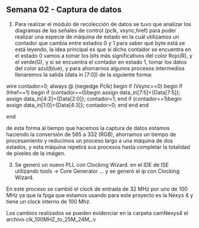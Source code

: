 ## Semana 02 - Captura de datos
1. Para realizar el módulo de recolección de datos se tuvo que analizar los diagramas de las señales de control (pclk, vsync,href) para poder realizar una especie de máquina de estado en la cuál utilizamos un contador que cambia entre estados 0 y  1 para saber qué byte está se está leyendo, la idea principal es que si dicho contador se encuentra en el estado 0 vamos a tomar los bits más significativos del color Rojo(R), y el verde(G), y si se encuentra el contador en estado 1, tomar los datos del color azul(blue), y para ahorrarnos algunos procesos intermedios llenaremos la salida (data in [7:0]) de la siguiente forma:  


wire contador=0;
always @ (negedge Pclk) begin
	if	(Vsync==0) begin
		if    (Href==1) begin
			if	(contador==0)begin
			assign data_in[7:5]={Data[7:5]};
			assign data_in[4:2]={Data[2:0]};
			contador=1;
			end
				if	(contador==1)begin
				assign data_in[1:0]={Data[4:3]};
				contador=0;
			end
		end
	end

end

de esta forma al tiempo que hacemos la captura de datos estamos haciendo la conversión de 565 a 332 (RGB), ahorramos un tiempo de procesamiento y reducimos un proceso largo a una máquina de dos estados, y esta máquina repetirá sus procesos hasta completar la totalidad de píxeles de la imágen.

3. Se generó un nuevo PLL con Clocking Wizard. en el IDE de ISE utilizando tools -> Core Generator ... y se generó el ip con Clocking Wizard.

En este proceso se cambió el clock de entrada de 32 MHz por uno de 100 MHz ya que la fpga que estamos usando para este proyecto es la Nexys 4 y tiene un clock interno de 100 Mhz.

Los cambios realizados se pueden evidenciar en la carpeta camNexys4 el archivo clk_100MHZ_to_25M_24M_.v
